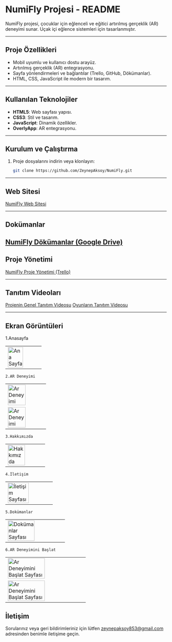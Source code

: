# NumiFly Projesi - README

NumiFly projesi, çocuklar için eğlenceli ve eğitici artırılmış gerçeklik (AR) deneyimi sunar. Uçak içi eğlence sistemleri için tasarlanmıştır.

---

## Proje Özellikleri
- Mobil uyumlu ve kullanıcı dostu arayüz.
- Artırılmış gerçeklik (AR) entegrasyonu.
- Sayfa yönlendirmeleri ve bağlantılar (Trello, GitHub, Dökümanlar).
- HTML, CSS, JavaScript ile modern bir tasarım.

---

## Kullanılan Teknolojiler
- **HTML5**: Web sayfası yapısı.
- **CSS3**: Stil ve tasarım.
- **JavaScript**: Dinamik özellikler.
- **OverlyApp**: AR entegrasyonu.


---

## Kurulum ve Çalıştırma
1. Proje dosyalarını indirin veya klonlayın:
   ```bash
   git clone https://github.com/ZeynepAksoy/NumiFly.git

--- 

## Web Sitesi
[NumiFly Web Sitesi](https://zeynepaksoy.github.io/YMGK-NumiFly/)

--- 
## Dokümanlar
[NumiFly Dökümanlar (Google Drive)](https://drive.google.com/drive/folders/1LCImZStnDPfRoy9Ko_WlM_YDbM5BtplS?usp=share_link)
--- 

## Proje Yönetimi
[NumiFly Proje Yönetimi (Trello)](https://trello.com/b/ZnIYiWKi/ymkg-numifly)

--- 
## Tanıtım Videoları
[Projenin Genel Tanıtım Videosu](https://youtu.be/YRzOOWmmDKU)
[Oyunların Tanıtım Videosu](https://youtu.be/LB1noQNK-m4)

--- 

## Ekran Görüntüleri
   1.Anasayfa 
  <table>
     <tr>
       <td><img src="Photos/home-page.png" alt="Ana Sayfa" width="70%"></td>
     </tr>
  </table>

    2.AR Deneyimi
  <table>
     <tr>
       <td><img src="Photos/ar-page1.png" alt="Ar Deneyimi" width="70%"></td>
     </tr>
          <tr>
       <td><img src="Photos/ar-page2.png" alt="Ar Deneyimi" width="70%"></td>
     </tr>
   </table>

    3.Hakkımızda
  <table>
     <tr>
       <td><img src="Photos/about-page.png" alt="Hakkımızda" width="70%"></td>
     </tr>
   </table>

    4.İletişim
   <table>
     <tr>
       <td><img src="Photos/contact-page.png" alt="İletişim Sayfası" width="70%"></td>
     </tr>
   </table>

    5.Dokümanlar
  <table>
     <tr>
       <td><img src="Photos/documentPage.png" alt="Dokümanlar Sayfası" width="70%"></td>
     </tr>
  </table>

    6.AR Deneyimini Başlat
  <table>
    <tr>
       <td><img src="Photos/ar-start.png" alt="Ar Deneyimini Başlat Sayfası" width="70%"></td>
     </tr>
    <tr>
       <td><img src="Photos/ar-start1.png" alt="Ar Deneyimini Başlat Sayfası" width="70%"></td>
     </tr>
   </table>

## İletişim
Sorularınız veya geri bildirimleriniz için lütfen [zeynepaksoy853@gmail.com](mailto:zeynepaksoy853@gmail.com) adresinden benimle iletişime geçin.